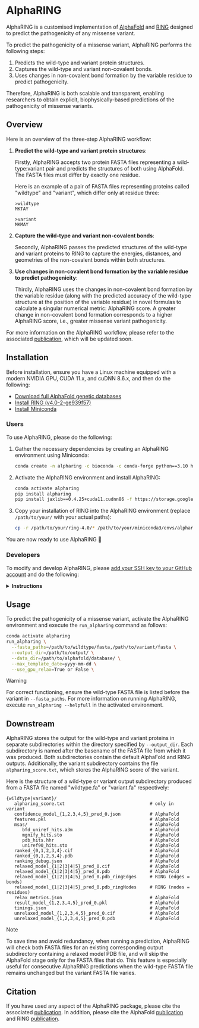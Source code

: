 # AlphaRING

AlphaRING is a customised implementation of [AlphaFold](https://github.com/google-deepmind/alphafold) and [RING](https://ring.biocomputingup.it/) designed to predict the pathogenicity of any missense variant. 

To predict the pathogenicity of a missense variant, AlphaRING performs the following steps: 

1. Predicts the wild-type and variant protein structures.
2. Captures the wild-type and variant non-covalent bonds.
3. Uses changes in non-covalent bond formation by the variable residue to predict pathogenicity.

Therefore, AlphaRING is both scalable and transparent, enabling researchers to obtain explicit, biophysically-based predictions of the pathogenicity of missense variants.

## Overview

Here is an overview of the three-step AlphaRING workflow:

1. **Predict the wild-type and variant protein structures**:

   Firstly, AlphaRING accepts two protein FASTA files representing a wild-type:variant pair and predicts the structures of both using AlphaFold. The FASTA files must differ by exactly one residue.

   Here is an example of a pair of FASTA files representing proteins called "wildtype" and "variant", which differ only at residue three:

   ```
   >wildtype
   MKTAY
   ```
   
   ```
   >variant
   MKMAY
   ```

2. **Capture the wild-type and variant non-covalent bonds**:

   Secondly, AlphaRING passes the predicted structures of the wild-type and variant proteins to RING to capture the energies, distances, and geometries of the non-covalent bonds within both structures.

3. **Use changes in non-covalent bond formation by the variable residue to predict pathogenicity**:

   Thirdly, AlphaRING uses the changes in non-covalent bond formation by the variable residue (along with the predicted accuracy of the wild-type structure at the position of the variable residue) in novel formulas to calculate a singular numerical metric: AlphaRING score. A greater change in non-covalent bond formation corresponds to a higher AlphaRING score, i.e., greater missense variant pathogenicity.

For more information on the AlphaRING workflow, please refer to the associated [publication](https://www.biorxiv.org/content/10.1101/2024.11.12.623182v2), which will be updated soon.

## Installation

Before installation, ensure you have a Linux machine equipped with a modern NVIDIA GPU, CUDA 11.x, and cuDNN 8.6.x, and then do the following:

- [Download full AlphaFold genetic databases](https://github.com/google-deepmind/alphafold?tab=readme-ov-file#genetic-databases) 
- [Install RING (v4.0-2-ge939f57)](https://biocomputingup.it/services/download/)
- [Install Miniconda](https://docs.anaconda.com/miniconda/)

### Users

To use AlphaRING, please do the following:

1. Gather the necessary dependencies by creating an AlphaRING environment using Miniconda:

   ```bash
   conda create -n alpharing -c bioconda -c conda-forge python==3.10 hmmer kalign2 pdbfixer hhsuite==3.3.0 openmm==8.0.0
   ```

2. Activate the AlphaRING environment and install AlphaRING:

   ```bash
   conda activate alpharing
   pip install alpharing
   pip install jaxlib==0.4.25+cuda11.cudnn86 -f https://storage.googleapis.com/jax-releases/jax_cuda_releases.html
   ```

3. Copy your installation of RING into the AlphaRING environment (replace `/path/to/your/` with your actual paths): 

   ```bash
   cp -r /path/to/your/ring-4.0/* /path/to/your/miniconda3/envs/alpharing/lib/python3.10/site-packages/ring/.
   ```

You are now ready to use AlphaRING 🎉

### Developers

To modify and develop AlphaRING, please 
[add your SSH key to your GitHub account](https://docs.github.com/en/authentication/connecting-to-github-with-ssh/adding-a-new-ssh-key-to-your-github-account) and do the following:

<details>
<summary><b>Instructions</b></summary>

<br>

1. Clone the AlphaRING GitHub repository:

   ```bash
   git clone --recurse-submodules git@github.com:loggy01/alpharing.git
   cd alpharing
   ```

2. Create the AlphaRING environment as described for users:

   ```bash
   conda create -n alpharing -c bioconda -c conda-forge python==3.10 hmmer kalign2 pdbfixer hhsuite==3.3.0 openmm==8.0.0
   ```

3. Activate the AlphaRING environment and install AlphaRING and the AlphaFold submodule (only needs to be done once):

   ```bash
   conda activate alpharing
   pip install -e .
   pip install jaxlib==0.4.25+cuda11.cudnn86 -f https://storage.googleapis.com/jax-releases/jax_cuda_releases.html
   pip install -e alphafold --no-deps
   ```

4. Begin development. Any changes made in the activated environment will be recognised and should be tested:

   ```bash
   pip install pytest
   pytest tests/
   ```

5. Before pushing to the remote or submitting a pull request, ensure that you install and test AlphaRING:

   ```bash
   pip install .
   pip install jaxlib==0.4.25+cuda11.cudnn86 -f https://storage.googleapis.com/jax-releases/jax_cuda_releases.html
   pytest tests/
   ```

</details>

## Usage

To predict the pathogenicity of a missense variant, activate the AlphaRING environment and execute the `run_alpharing` command as follows:

```bash
conda activate alpharing
run_alpharing \
  --fasta_paths=/path/to/wildtype/fasta,/path/to/variant/fasta \
  --output_dir=/path/to/output/ \
  --data_dir=/path/to/alphafold/database/ \
  --max_template_date=yyyy-mm-dd \
  --use_gpu_relax=True or False \
```

> [!WARNING]
> For correct functioning, ensure the wild-type FASTA file is listed before the variant in `--fasta_paths`. For more information on running AlphaRING, execute `run_alpharing --helpfull` in the activated environment.

## Downstream

AlphaRING stores the output for the wild-type and variant proteins in separate subdirectories within the directory specified by `--output_dir`. Each subdirectory is named after the basename of the FASTA file from which it was produced. Both subdirectories contain the default AlphaFold and RING outputs. Additionally, the variant subdirectory contains the file `alpharing_score.txt`, which stores the AlphaRING score of the variant.

Here is the structure of a wild-type or variant output subdirectory produced from a FASTA file named "wildtype.fa" or "variant.fa" respectively:

```
{wildtype|variant}/              
   alpharing_score.txt                                # only in variant
   confidence_model_{1,2,3,4,5}_pred_0.json           # AlphaFold
   features.pkl                                       # AlphaFold
   msas/                                              # AlphaFold
      bfd_uniref_hits.a3m                             # AlphaFold
      mgnify_hits.sto                                 # AlphaFold
      pdb_hits.hhr                                    # AlphaFold
      uniref90_hits.sto                               # AlphaFold
   ranked_{0,1,2,3,4}.cif                             # AlphaFold
   ranked_{0,1,2,3,4}.pdb                             # AlphaFold
   ranking_debug.json                                 # AlphaFold
   relaxed_model_{1|2|3|4|5}_pred_0.cif               # AlphaFold
   relaxed_model_{1|2|3|4|5}_pred_0.pdb               # AlphaFold
   relaxed_model_{1|2|3|4|5}_pred_0.pdb_ringEdges     # RING (edges = bonds)
   relaxed_model_{1|2|3|4|5}_pred_0.pdb_ringNodes     # RING (nodes = residues)
   relax_metrics.json                                 # AlphaFold
   result_model_{1,2,3,4,5}_pred_0.pkl                # AlphaFold
   timings.json                                       # AlphaFold
   unrelaxed_model_{1,2,3,4,5}_pred_0.cif             # AlphaFold
   unrelaxed_model_{1,2,3,4,5}_pred_0.pdb             # AlphaFold
```
> [!NOTE]
> To save time and avoid redundancy, when running a prediction, AlphaRING will check both FASTA files for an existing corresponding output subdirectory containing a relaxed model PDB file, and will skip the AlphaFold stage only for the FASTA files that do. This feature is especially useful for consecutive AlphaRING predictions when the wild-type FASTA file remains unchanged but the variant FASTA file varies.

## Citation

If you have used any aspect of the AlphaRING package, please cite the associated [publication](https://www.biorxiv.org/content/10.1101/2024.11.12.623182v2). In addition, please cite the AlphaFold [publication](https://www.nature.com/articles/s41586-021-03819-2) and RING [publication](https://academic.oup.com/nar/article/52/W1/W306/7660079).